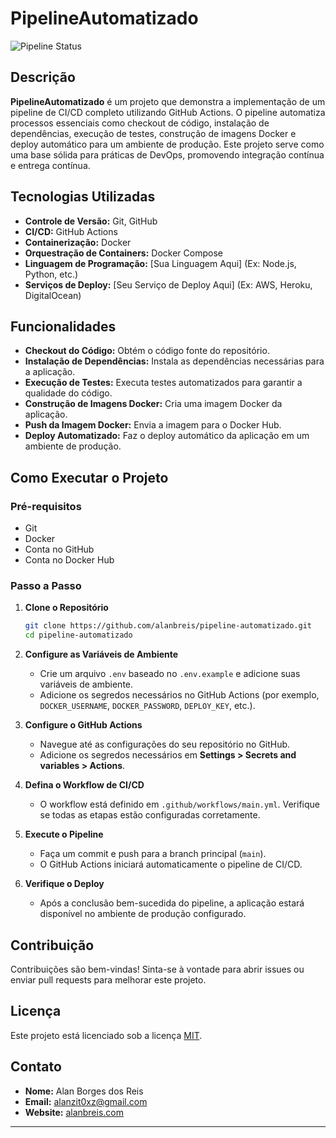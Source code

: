 # PipelineAutomatizado

![Pipeline Status](https://github.com/alanbreis/pipeline-automatizado/workflows/CI/CD%20Pipeline/badge.svg)

## Descrição

**PipelineAutomatizado** é um projeto que demonstra a implementação de um pipeline de CI/CD completo utilizando GitHub Actions. O pipeline automatiza processos essenciais como checkout de código, instalação de dependências, execução de testes, construção de imagens Docker e deploy automático para um ambiente de produção. Este projeto serve como uma base sólida para práticas de DevOps, promovendo integração contínua e entrega contínua.

## Tecnologias Utilizadas

- **Controle de Versão:** Git, GitHub
- **CI/CD:** GitHub Actions
- **Containerização:** Docker
- **Orquestração de Containers:** Docker Compose
- **Linguagem de Programação:** [Sua Linguagem Aqui] (Ex: Node.js, Python, etc.)
- **Serviços de Deploy:** [Seu Serviço de Deploy Aqui] (Ex: AWS, Heroku, DigitalOcean)

## Funcionalidades

- **Checkout do Código:** Obtém o código fonte do repositório.
- **Instalação de Dependências:** Instala as dependências necessárias para a aplicação.
- **Execução de Testes:** Executa testes automatizados para garantir a qualidade do código.
- **Construção de Imagens Docker:** Cria uma imagem Docker da aplicação.
- **Push da Imagem Docker:** Envia a imagem para o Docker Hub.
- **Deploy Automatizado:** Faz o deploy automático da aplicação em um ambiente de produção.

## Como Executar o Projeto

### Pré-requisitos

- Git
- Docker
- Conta no GitHub
- Conta no Docker Hub

### Passo a Passo

1. **Clone o Repositório**
    ```bash
    git clone https://github.com/alanbreis/pipeline-automatizado.git
    cd pipeline-automatizado
    ```

2. **Configure as Variáveis de Ambiente**
    - Crie um arquivo `.env` baseado no `.env.example` e adicione suas variáveis de ambiente.
    - Adicione os segredos necessários no GitHub Actions (por exemplo, `DOCKER_USERNAME`, `DOCKER_PASSWORD`, `DEPLOY_KEY`, etc.).

3. **Configure o GitHub Actions**
    - Navegue até as configurações do seu repositório no GitHub.
    - Adicione os segredos necessários em **Settings > Secrets and variables > Actions**.

4. **Defina o Workflow de CI/CD**
    - O workflow está definido em `.github/workflows/main.yml`. Verifique se todas as etapas estão configuradas corretamente.

5. **Execute o Pipeline**
    - Faça um commit e push para a branch principal (`main`).
    - O GitHub Actions iniciará automaticamente o pipeline de CI/CD.

6. **Verifique o Deploy**
    - Após a conclusão bem-sucedida do pipeline, a aplicação estará disponível no ambiente de produção configurado.




## Contribuição

Contribuições são bem-vindas! Sinta-se à vontade para abrir issues ou enviar pull requests para melhorar este projeto.

## Licença

Este projeto está licenciado sob a licença [MIT](LICENSE).

## Contato

- **Nome:** Alan Borges dos Reis
- **Email:** alanzit0xz@gmail.com
- **Website:** [alanbreis.com](https://alanbreis.com)

---



